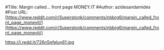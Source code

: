 #Title: Margin called... front page MONEY.IT
#Author: azidesandamides
#Post URL: [https://www.reddit.com/r/Superstonk/comments/nbbrg6/margin_called_front_page_moneyit/](https://www.reddit.com/r/Superstonk/comments/nbbrg6/margin_called_front_page_moneyit/)


https://i.redd.it/726n5pfeluy61.jpg